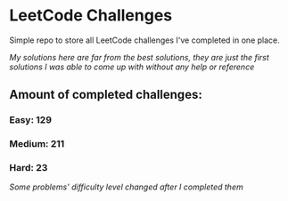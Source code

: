 
# LeetCode Challenges

Simple repo to store all LeetCode challenges I've completed in one place.

<i>My solutions here are far from the best solutions, they are just the first solutions I was able to come up with without any help or reference</i>

## Amount of completed challenges:

### Easy: 129

### Medium: 211

### Hard: 23

<i>Some problems' difficulty level changed after I completed them</i>
